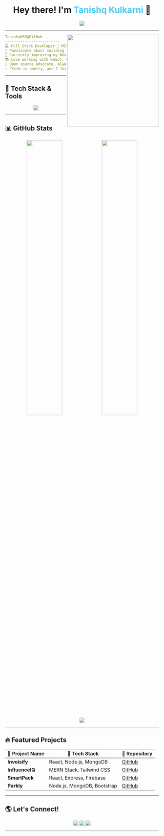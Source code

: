 
<h1 align="center">
  Hey there! I'm <span style="color:#4CC9F0;">Tanishq Kulkarni</span> 👋  
</h1>

<p align="center">
  <a href="https://github.com/DenverCoder1/readme-typing-svg">
    <img src="https://readme-typing-svg.herokuapp.com?color=F72585&lines=MERN+Stack+Developer;Full+Stack+Enthusiast;Building+Cool+Things;Problem+Solver&center=true&width=600&height=50">
  </a>
</p>

---

<img align="right" src="https://media.giphy.com/media/qgQUggAC3PfmEYydb5/giphy.gif" width="300">

```yaml
TanishqMSD@GitHub
-------------------------
💻 Full Stack Developer | MERN Enthusiast  
🚀 Passionate about building scalable web applications  
🌱 Currently improving my Next.js & DevOps skills  
📚 Love working with React, Node.js, Express, and MongoDB  
🎯 Open source advocate, always learning and growing  
💡 "Code is poetry, and I love writing beautiful verses!"
```

---

<!-- Skills Section -->
## 🚀 Tech Stack & Tools  

<p align="center">
  <a href="https://skillicons.dev">
    <img src="https://skillicons.dev/icons?i=react,nodejs,express,mongodb,js,ts,html,css,tailwind,bootstrap,git,github,linux,vscode,vercel,docker,postman&perline=10" />
  </a>
</p>

---

<!-- GitHub Stats -->
## 📊 GitHub Stats  
<p align="center">
  <img src="https://github-readme-stats.vercel.app/api?username=TanishqMSD&show_icons=true&theme=tokyonight&hide_border=true" width="48%" />
  <img src="https://github-readme-streak-stats.herokuapp.com?user=TanishqMSD&theme=tokyonight&hide_border=true" width="48%" />
</p>

<p align="center">
  <img src="https://github-readme-activity-graph.vercel.app/graph?username=TanishqMSD&theme=react-dark&hide_border=true" />
</p>

---

<!-- Projects -->
## 🔥 Featured Projects  

| 🚀 Project Name | 🌟 Tech Stack | 🔗 Repository |
|---------------|------------|------------|
| **Invoisify** | React, Node.js, MongoDB | [GitHub](https://github.com/TanishqMSD/invoisify) |
| **InfluenceIQ** | MERN Stack, Tailwind CSS | [GitHub](https://github.com/TanishqMSD/socialmedia-analyzer) |
| **SmartPack** | React, Express, Firebase | [GitHub](https://github.com/TanishqMSD/smartpack) |
| **Parkly** | Node.js, MongoDB, Bootstrap | [GitHub](https://github.com/TanishqMSD/parkly) |

---

<!-- Connect with Me -->
## 🌎 Let's Connect!  
<p align="center">
  <a href="https://linkedin.com/in/tanishq-kulkarni" target="_blank">
    <img src="https://img.shields.io/badge/LinkedIn-0077B5?style=for-the-badge&logo=linkedin&logoColor=white" />
  </a>
  <a href="mailto:tanishqmsd@gmail.com">
    <img src="https://img.shields.io/badge/Gmail-D14836?style=for-the-badge&logo=gmail&logoColor=white" />
  </a>
  <a href="https://github.com/TanishqMSD">
    <img src="https://img.shields.io/badge/GitHub-181717?style=for-the-badge&logo=github&logoColor=white" />
  </a>
</p>

---
```
